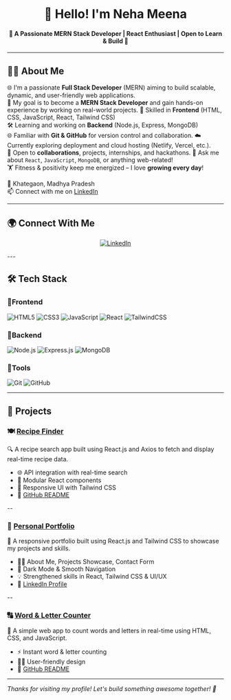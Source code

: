 <div align="center">
 
# 👋 Hello! I'm Neha Meena

 #### 🌟 A Passionate MERN Stack Developer | React Enthusiast | Open to Learn & Build 🚀
---
</div>

## 👩‍💻 About Me


🌐 I'm a passionate **Full Stack Developer** (MERN) aiming to build scalable, dynamic, and user-friendly web applications.  
🎯 My goal is to become a **MERN Stack Developer** and gain hands-on experience by working on real-world projects.
🔧 Skilled in **Frontend** (HTML, CSS, JavaScript, React, Tailwind CSS)  
🛠️ Learning and working on **Backend** (Node.js, Express, MongoDB)  
🌐 Familiar with **Git & GitHub** for version control and collaboration.
☁️ Currently exploring deployment and cloud hosting (Netlify, Vercel, etc.).  
🤝 Open to **collaborations**, projects, internships, and hackathons.
💬 Ask me about `React`, `JavaScript`, `MongoDB`, or anything web-related!    
🏋️ Fitness & positivity keep me energized – I love **growing every day**!

📍 Khategaon, Madhya Pradesh  
📫 Connect with me on [LinkedIn](https://www.linkedin.com/in/contact-neha-meena)  

---

##  🌍 Connect With Me
<div align="center">

[![LinkedIn](https://img.shields.io/badge/-LinkedIn-blue?style=flat-square&logo=linkedin&logoColor=white)](https://www.linkedin.com/in/contact-neha-meena)  

</div>
---

## 🛠️ Tech Stack

### 🧩Frontend
![HTML5](https://img.shields.io/badge/HTML5-E34F26?style=flat&logo=html5&logoColor=white)
![CSS3](https://img.shields.io/badge/CSS3-1572B6?style=flat&logo=css3&logoColor=white)
![JavaScript](https://img.shields.io/badge/JavaScript-F7DF1E?style=flat&logo=javascript&logoColor=black)
![React](https://img.shields.io/badge/React-20232A?style=flat&logo=react&logoColor=61DAFB)
![TailwindCSS](https://img.shields.io/badge/TailwindCSS-38B2AC?style=flat&logo=tailwind-css&logoColor=white)

### 🧰Backend
![Node.js](https://img.shields.io/badge/Node.js-339933?style=flat&logo=nodedotjs&logoColor=white)
![Express.js](https://img.shields.io/badge/Express.js-000000?style=flat&logo=express&logoColor=white)
![MongoDB](https://img.shields.io/badge/MongoDB-47A248?style=flat&logo=mongodb&logoColor=white)

### 🧪Tools
![Git](https://img.shields.io/badge/Git-F05032?style=flat&logo=git&logoColor=white)
![GitHub](https://img.shields.io/badge/GitHub-181717?style=flat&logo=github&logoColor=white)


---
## 🚀 Projects

### 🍽️ [Recipe Finder](https://bit.ly/Recipes_finder)
🔍 A recipe search app built using React.js and Axios to fetch and display real-time recipe data.

- 🌐 API integration with real-time search  
- 🧩 Modular React components  
- 🎨 Responsive UI with Tailwind CSS  
- 📖 [GitHub README](https://bit.ly/Recipes_finder)

--

### 💼 [Personal Portfolio](https://bit.ly/Neha_Meena_Portfolio)
🌟 A responsive portfolio built using React.js and Tailwind CSS to showcase my projects and skills.

- 👩‍💻 About Me, Projects Showcase, Contact Form  
- 🌙 Dark Mode & Smooth Navigation  
- 💡 Strengthened skills in React, Tailwind CSS & UI/UX  
- 🔗 [LinkedIn Profile](https://www.linkedin.com/in/contact-neha-meena)

--

### 🔠 [Word & Letter Counter](https://bit.ly/README-Word-Letter-Counter)
📝 A simple web app to count words and letters in real-time using HTML, CSS, and JavaScript.

- ⚡ Instant word & letter counting  
- 🧑‍💻 User-friendly design  
- 📖 [GitHub README](https://bit.ly/README-Word-Letter-Counter)

---



_Thanks for visiting my profile! Let's build something awesome together! 💫_

